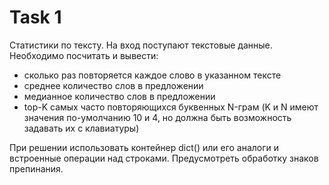 # Task 1
Статистики по тексту. На вход поступают текстовые данные. Необходимо
посчитать и вывести:
- сколько раз повторяется каждое слово в указанном тексте
- среднее количество слов в предложении
- медианное количество слов в предложении
- top-K самых часто повторяющихся буквенных N-грам (K и N имеют
значения по-умолчанию 10 и 4, но должна быть возможность задавать их
с клавиатуры)

При решении использовать контейнер dict() или его аналоги и встроенные
операции над строками. Предусмотреть обработку знаков препинания.